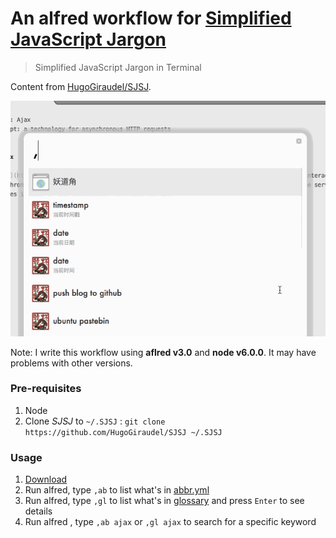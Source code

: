 An alfred workflow for [Simplified JavaScript Jargon](https://github.com/HugoGiraudel/SJSJ)
====

> Simplified JavaScript Jargon in Terminal

Content from [HugoGiraudel/SJSJ](https://github.com/HugoGiraudel/SJSJ).

![](sjsj.gif)

Note: I write this workflow using **aflred v3.0** and **node v6.0.0**. It may have problems with other versions.


### Pre-requisites

1. Node
2. Clone *SJSJ* to `~/.SJSJ` : `git clone https://github.com/HugoGiraudel/SJSJ ~/.SJSJ`

### Usage

1. [Download]()
2. Run alfred, type `,ab` to list what's in [abbr.yml](https://github.com/HugoGiraudel/SJSJ/blob/gh-pages/_data/abbr.yml) 
3. Run alfred, type `,gl` to list what's in [glossary](https://github.com/HugoGiraudel/SJSJ/tree/gh-pages/_glossary) and press `Enter` to see details
4. Run alfred , type `,ab ajax` or `,gl ajax` to search for a specific keyword
